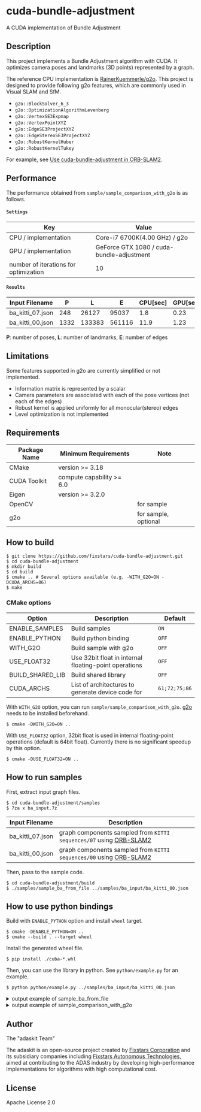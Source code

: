 # cuda-bundle-adjustment

A CUDA implementation of Bundle Adjustment

## Description

This project implements a Bundle Adjustment algorithm with CUDA.
It optimizes camera poses and landmarks (3D points) represented by a graph.

The reference CPU implementation is [RainerKuemmerle/g2o](https://github.com/RainerKuemmerle/g2o).
This project is designed to provide following g2o features, which are commonly used in Visual SLAM and SfM.

- `g2o::BlockSolver_6_3`
- `g2o::OptimizationAlgorithmLevenberg`
- `g2o::VertexSE3Expmap`
- `g2o::VertexPointXYZ`
- `g2o::EdgeSE3ProjectXYZ`
- `g2o::EdgeStereoSE3ProjectXYZ`
- `g2o::RobustKernelHuber`
- `g2o::RobustKernelTukey`

For example, see [Use cuda-bundle-adjustment in ORB-SLAM2](https://github.com/fixstars/cuda-bundle-adjustment/wiki/Use-cuda-bundle-adjustment-in-ORB-SLAM2).

## Performance

The performance obtained from `sample/sample_comparison_with_g2o` is as follows.

#### `Settings`

| Key                                   | Value                                     |
| ------------------------------------- | ----------------------------------------- |
| CPU / implementation                  | Core-i7 6700K(4.00 GHz) / g2o             |
| GPU / implementation                  | GeForce GTX 1080 / cuda-bundle-adjustment |
| number of iterations for optimization | 10                                        |

#### `Results`

| Input Filename   | P    | L      | E      | CPU[sec] | GPU[sec] |
| ---------------- | ---- | ------ | ------ | -------- | -------- |
| ba_kitti_07.json | 248  | 26127  | 95037  | 1.8      | 0.23     |
| ba_kitti_00.json | 1332 | 133383 | 561116 | 11.9     | 1.23     |

**P**: number of poses, **L**: number of landmarks, **E**: number of edges

## Limitations

Some features supported in g2o are currently simplified or not implemented.

- Information matrix is represented by a scalar
- Camera parameters are associated with each of the pose vertices (not each of the edges)
- Robust kernel is applied uniformly for all monocular(stereo) edges
- Level optimization is not implemented

## Requirements

| Package Name | Minimum Requirements      | Note                 |
| ------------ | ------------------------- | -------------------- |
| CMake        | version >= 3.18           |                      |
| CUDA Toolkit | compute capability >= 6.0 |
| Eigen        | version >= 3.2.0          |                      |
| OpenCV       |                           | for sample           |
| g2o          |                           | for sample, optional |

## How to build

```
$ git clone https://github.com/fixstars/cuda-bundle-adjustment.git
$ cd cuda-bundle-adjustment
$ mkdir build
$ cd build
$ cmake .. # Several options available (e.g. -WITH_G2O=ON -DCUDA_ARCHS=86)
$ make
```

### CMake options

| Option           | Description                                           | Default       |
| ---------------- | ----------------------------------------------------- | ------------- |
| ENABLE_SAMPLES   | Build samples                                         | `ON`          |
| ENABLE_PYTHON    | Build python binding                                  | `OFF`         |
| WITH_G2O         | Build sample with g2o                                 | `OFF`         |
| USE_FLOAT32      | Use 32bit float in internal floating-point operations | `OFF`         |
| BUILD_SHARED_LIB | Build shared library                                  | `OFF`         |
| CUDA_ARCHS       | List of architectures to generate device code for     | `61;72;75;86` |

With `WITH_G2O` option, you can run `sample/sample_comparison_with_g2o`.
[g2o](https://github.com/RainerKuemmerle/g2o) needs to be installed beforehand.

```
$ cmake -DWITH_G2O=ON ..
```

With `USE_FLOAT32` option, 32bit float is used in internal floating-point operations (default is 64bit float).
Currently there is no significant speedup by this option.

```
$ cmake -DUSE_FLOAT32=ON ..
```

## How to run samples

First, extract input graph files.

```
$ cd cuda-bundle-adjustment/samples
$ 7za x ba_input.7z
```

| Input Filename   | Description                                                                                                |
| ---------------- | ---------------------------------------------------------------------------------------------------------- |
| ba_kitti_07.json | graph components sampled from `KITTI sequences/07` using [ORB-SLAM2](https://github.com/raulmur/ORB_SLAM2) |
| ba_kitti_00.json | graph components sampled from `KITTI sequences/00` using [ORB-SLAM2](https://github.com/raulmur/ORB_SLAM2) |

Then, pass to the sample code.

```
$ cd cuda-bundle-adjustment/build
$ ./samples/sample_ba_from_file ../samples/ba_input/ba_kitti_00.json
```

## How to use python bindings

Build with `ENABLE_PYTHON` option and install `wheel` target.

```
$ cmake -DENABLE_PYTHON=ON ..
$ cmake --build . --target wheel
```

Install the generated wheel file.

```
$ pip install ./cuba-*.whl
```

Then, you can use the library in python. See `python/example.py` for an example.

```
$ python python/example.py ../samples/ba_input/ba_kitti_00.json
```

<details>
<summary>output example of sample_ba_from_file</summary>

```
$ ./samples/sample_ba_from_file ../samples/ba_input/ba_kitti_00.json

Reading Graph... Done.

=== Graph size :
num poses      : 1322
num landmarks  : 133383
num edges      : 561116

Running BA... Done.

=== Processing time :
BA total : 1.22[sec]

0: Initialize Optimizer        :     67.9[msec]
1: Build Structure             :     69.1[msec]
2: Compute Error               :     11.0[msec]
3: Build System                :     50.4[msec]
4: Schur Complement            :    106.2[msec]
5: Symbolic Decomposition      :    353.8[msec]
6: Numerical Decomposition     :    554.5[msec]
7: Update Solution             :      1.2[msec]

=== Objective function value :
iter:  1, chi2: 334210.0
iter:  2, chi2: 331822.8
iter:  3, chi2: 329700.4
iter:  4, chi2: 327743.4
iter:  5, chi2: 326123.2
iter:  6, chi2: 324876.6
iter:  7, chi2: 323698.5
iter:  8, chi2: 322572.7
iter:  9, chi2: 321410.3
iter: 10, chi2: 320086.4
```

</details>

<details>
<summary>output example of sample_comparison_with_g2o</summary>

```
$ ./samples/sample_comparison_with_g2o ../samples/ba_input/ba_kitti_00.json

Reading Graph... Done.

=== Graph size :
num poses      : 1322
num landmarks  : 133383
num edges      : 561116

Running BA with CPU... Done.

Running BA with GPU... Done.

=== Processing time :
CPU :   11.93 [sec]
GPU :    1.23 [sec]

=== Objective function value :
 iteration|  chi2 CPU|  chi2 GPU
         1|  334210.0|  334210.0
         2|  331822.8|  331822.8
         3|  329700.4|  329700.4
         4|  327743.4|  327743.4
         5|  326123.2|  326123.2
         6|  324876.6|  324876.6
         7|  323698.5|  323698.5
         8|  322572.7|  322572.7
         9|  321410.3|  321410.3
        10|  320086.4|  320086.4

=== RMSE between CPU estimates and GPU estimates :
Rotation    : 7.63e-16
Translation : 4.50e-13
Landmark    : 4.50e-13
```

</details>

## Author

The "adaskit Team"

The adaskit is an open-source project created by [Fixstars Corporation](https://www.fixstars.com/) and its subsidiary companies including [Fixstars Autonomous Technologies](https://at.fixstars.com/), aimed at contributing to the ADAS industry by developing high-performance implementations for algorithms with high computational cost.

## License

Apache License 2.0
